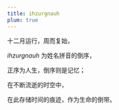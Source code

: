 ```yaml
---
title: ihzurgnauh
plum: true
---
```


十二月运行，周而复始，

*ihzurgnauh* 为姓名拼音的倒序，

正序为人生，倒序则是记忆；

在不断流逝的时空中，

在此存储时间的痕迹，作为生命的倒带。


<div flex-auto />

